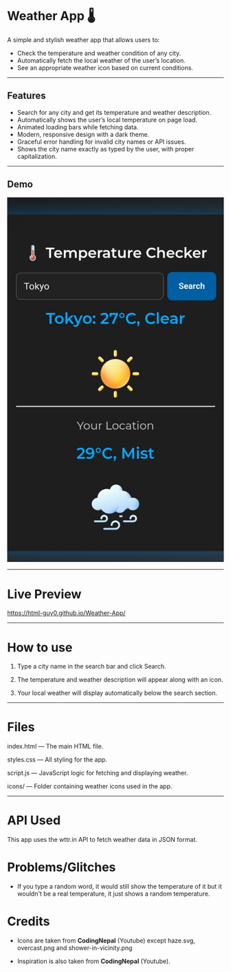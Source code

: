 # Weather App 🌡️

A simple and stylish weather app that allows users to:

- Check the temperature and weather condition of any city.
- Automatically fetch the local weather of the user’s location.
- See an appropriate weather icon based on current conditions.

---

## Features

- Search for any city and get its temperature and weather description.
- Automatically shows the user’s local temperature on page load.
- Animated loading bars while fetching data.
- Modern, responsive design with a dark theme.
- Graceful error handling for invalid city names or API issues.
- Shows the city name exactly as typed by the user, with proper capitalization.

---

## Demo

![Weather App Demo](example.png)

---

# Live Preview 

https://html-guy0.github.io/Weather-App/

---

# How to use

1. Type a city name in the search bar and click Search.


2. The temperature and weather description will appear along with an icon.


3. Your local weather will display automatically below the search section.




---

# Files

index.html — The main HTML file.

styles.css — All styling for the app.

script.js — JavaScript logic for fetching and displaying weather.

icons/ — Folder containing weather icons used in the app.



---

# API Used

This app uses the wttr.in API to fetch weather data in JSON format.

# Problems/Glitches

- If you type a random word, it would still show the temperature of it but it wouldn't be a real temperature, it just shows a random temperature.

# Credits

- Icons are taken from **CodingNepal** (Youtube) except haze.svg, overcast.png and shower-in-vicinity.png

- Inspiration is also taken from **CodingNepal** (Youtube).
